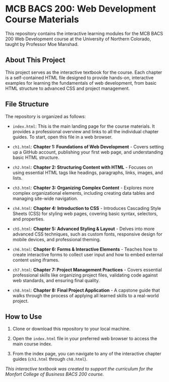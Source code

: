 # MCB BACS 200: Web Development Course Materials

This repository contains the interactive learning modules for the MCB BACS 200 Web Development course at the University of Northern Colorado, taught by Professor Moe Manshad.

## About This Project

This project serves as the interactive textbook for the course. Each chapter is a self-contained HTML file designed to provide hands-on, interactive examples for learning the fundamentals of web development, from basic HTML structure to advanced CSS and project management.

## File Structure

The repository is organized as follows:

* `index.html`: This is the main landing page for the course materials. It provides a professional overview and links to all the individual chapter guides. To start, open this file in a web browser.

* `ch1.html`: **Chapter 1: Foundations of Web Development** - Covers setting up a GitHub account, publishing your first web page, and understanding basic HTML structure.

* `ch2.html`: **Chapter 2: Structuring Content with HTML** - Focuses on using essential HTML tags like headings, paragraphs, links, images, and lists.

* `ch3.html`: **Chapter 3: Organizing Complex Content** - Explores more complex organizational elements, including creating data tables and managing site-wide navigation.

* `ch4.html`: **Chapter 4: Introduction to CSS** - Introduces Cascading Style Sheets (CSS) for styling web pages, covering basic syntax, selectors, and properties.

* `ch5.html`: **Chapter 5: Advanced Styling & Layout** - Delves into more advanced CSS techniques, such as custom fonts, responsive design for mobile devices, and professional theming.

* `ch6.html`: **Chapter 6: Forms & Interactive Elements** - Teaches how to create interactive forms to collect user input and how to embed external content using iframes.

* `ch7.html`: **Chapter 7: Project Management Practices** - Covers essential professional skills like organizing project files, validating code against web standards, and ensuring final quality.

* `ch8.html`: **Chapter 8: Final Project Application** - A capstone guide that walks through the process of applying all learned skills to a real-world project.

## How to Use

1. Clone or download this repository to your local machine.

2. Open the `index.html` file in your preferred web browser to access the main course index.

3. From the index page, you can navigate to any of the interactive chapter guides (`ch1.html` through `ch8.html`).

*This interactive textbook was created to support the curriculum for the Monfort College of Business BACS 200 course.*
